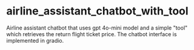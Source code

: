 # airline_assistant_chatbot_with_tool
Airline assistant chatbot that uses gpt 4o-mini model and a simple "tool" which retrieves the return flight ticket price. The chatbot interface is implemented in gradio.

